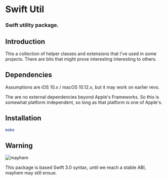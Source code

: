 # Swift Util

### Swift utility package.

Introduction
--
This a collection of helper classes and extensions that I've used in some projects. There are bits that might prove interesting interesting to others. 

Dependencies
--
Assumptions are iOS 10.x / macOS 10.12.x, but it may work on earlier revs.

The are no external dependencies beyond Apple's Frameworks. So this is somewhat platform independent, so long as that platform is one of Apple's.


Installation
--
```bash
make
```

## Warning
![mayhem](https://cloud.githubusercontent.com/assets/80546/21415536/b70bb734-c7d8-11e6-8bfe-632b000e89e4.jpg)

This package is based Swift 3.0 syntax, until we reach a stable ABI, mayhem may still ensue.
